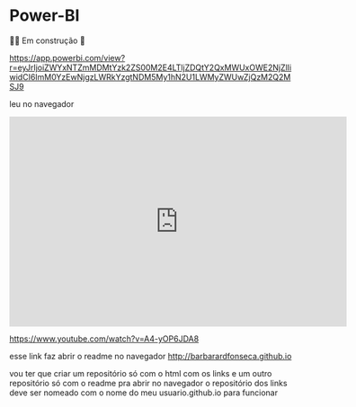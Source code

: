 # Power-BI
👷‍♀️ Em construção 🚧

https://app.powerbi.com/view?r=eyJrIjoiZWYxNTZmMDMtYzk2ZS00M2E4LTljZDQtY2QxMWUxOWE2NjZlIiwidCI6ImM0YzEwNjgzLWRkYzgtNDM5My1hN2U1LWMyZWUwZjQzM2Q2MSJ9


leu no navegador
<iframe title="Dashboard Clientes - Início" width="600" height="373.5" src="https://app.powerbi.com/view?r=eyJrIjoiZWYxNTZmMDMtYzk2ZS00M2E4LTljZDQtY2QxMWUxOWE2NjZlIiwidCI6ImM0YzEwNjgzLWRkYzgtNDM5My1hN2U1LWMyZWUwZjQzM2Q2MSJ9" frameborder="0" allowFullScreen="true"></iframe>

https://www.youtube.com/watch?v=A4-yOP6JDA8

esse link faz abrir o readme no navegador
http://barbarardfonseca.github.io

vou ter que criar um repositório só com o html com os links e um outro repositório só com o readme pra abrir no navegador
o repositório dos links deve ser nomeado com o nome do meu usuario.github.io para funcionar

